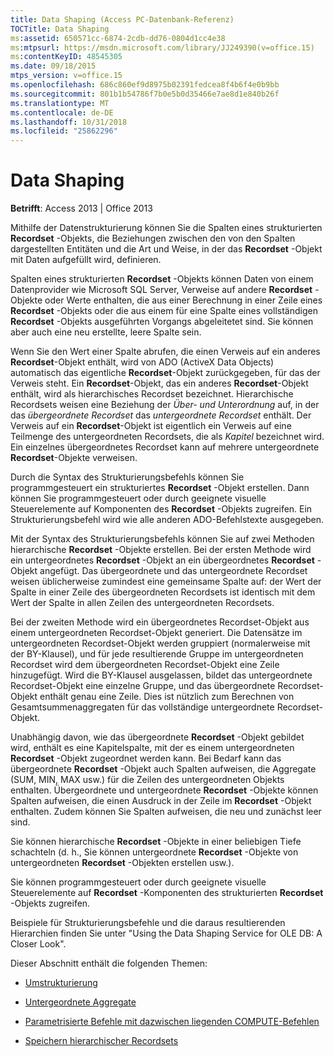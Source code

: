 ```yaml
---
title: Data Shaping (Access PC-Datenbank-Referenz)
TOCTitle: Data Shaping
ms:assetid: 650571cc-6874-2cdb-dd76-0804d1cc4e38
ms:mtpsurl: https://msdn.microsoft.com/library/JJ249390(v=office.15)
ms:contentKeyID: 48545305
ms.date: 09/18/2015
mtps_version: v=office.15
ms.openlocfilehash: 686c860ef9d8975b02391fedcea8f4b6f4e0b9bb
ms.sourcegitcommit: 801b1b54786f7b0e5b0d35466e7ae8d1e840b26f
ms.translationtype: MT
ms.contentlocale: de-DE
ms.lasthandoff: 10/31/2018
ms.locfileid: "25862296"
---
```

# <a name="data-shaping"></a>Data Shaping


**Betrifft**: Access 2013 | Office 2013

Mithilfe der Datenstrukturierung können Sie die Spalten eines strukturierten **Recordset** -Objekts, die Beziehungen zwischen den von den Spalten dargestellten Entitäten und die Art und Weise, in der das **Recordset** -Objekt mit Daten aufgefüllt wird, definieren.

Spalten eines strukturierten **Recordset** -Objekts können Daten von einem Datenprovider wie Microsoft SQL Server, Verweise auf andere **Recordset** -Objekte oder Werte enthalten, die aus einer Berechnung in einer Zeile eines **Recordset** -Objekts oder die aus einem für eine Spalte eines vollständigen **Recordset** -Objekts ausgeführten Vorgangs abgeleitetet sind. Sie können aber auch eine neu erstellte, leere Spalte sein.

Wenn Sie den Wert einer Spalte abrufen, die einen Verweis auf ein anderes **Recordset**-Objekt enthält, wird von ADO (ActiveX Data Objects) automatisch das eigentliche **Recordset**-Objekt zurückgegeben, für das der Verweis steht. Ein **Recordset**-Objekt, das ein anderes **Recordset**-Objekt enthält, wird als hierarchisches Recordset bezeichnet. Hierarchische Recordsets weisen eine Beziehung der *Über- und Unterordnung* auf, in der das *übergeordnete Recordset* das *untergeordnete Recordset* enthält. Der Verweis auf ein **Recordset**-Objekt ist eigentlich ein Verweis auf eine Teilmenge des untergeordneten Recordsets, die als *Kapitel* bezeichnet wird. Ein einzelnes übergeordnetes Recordset kann auf mehrere untergeordnete **Recordset**-Objekte verweisen.

Durch die Syntax des Strukturierungsbefehls können Sie programmgesteuert ein strukturiertes **Recordset** -Objekt erstellen. Dann können Sie programmgesteuert oder durch geeignete visuelle Steuerelemente auf Komponenten des **Recordset** -Objekts zugreifen. Ein Strukturierungsbefehl wird wie alle anderen ADO-Befehlstexte ausgegeben.

Mit der Syntax des Strukturierungsbefehls können Sie auf zwei Methoden hierarchische **Recordset** -Objekte erstellen. Bei der ersten Methode wird ein untergeordnetes **Recordset** -Objekt an ein übergeordnetes **Recordset** -Objekt angefügt. Das übergeordnete und das untergeordnete Recordset weisen üblicherweise zumindest eine gemeinsame Spalte auf: der Wert der Spalte in einer Zeile des übergeordneten Recordsets ist identisch mit dem Wert der Spalte in allen Zeilen des untergeordneten Recordsets.

Bei der zweiten Methode wird ein übergeordnetes Recordset-Objekt aus einem untergeordneten Recordset-Objekt generiert. Die Datensätze im untergeordneten Recordset-Objekt werden gruppiert (normalerweise mit der BY-Klausel), und für jede resultierende Gruppe im untergeordneten Recordset wird dem übergeordneten Recordset-Objekt eine Zeile hinzugefügt. Wird die BY-Klausel ausgelassen, bildet das untergeordnete Recordset-Objekt eine einzelne Gruppe, und das übergeordnete Recordset-Objekt enthält genau eine Zeile. Dies ist nützlich zum Berechnen von Gesamtsummenaggregaten für das vollständige untergeordnete Recordset-Objekt.

Unabhängig davon, wie das übergeordnete **Recordset** -Objekt gebildet wird, enthält es eine Kapitelspalte, mit der es einem untergeordneten **Recordset** -Objekt zugeordnet werden kann. Bei Bedarf kann das übergeordnete **Recordset** -Objekt auch Spalten aufweisen, die Aggregate (SUM, MIN, MAX usw.) für die Zeilen des untergeordneten Objekts enthalten. Übergeordnete und untergeordnete **Recordset** -Objekte können Spalten aufweisen, die einen Ausdruck in der Zeile im **Recordset** -Objekt enthalten. Zudem können Sie Spalten aufweisen, die neu und zunächst leer sind.

Sie können hierarchische **Recordset** -Objekte in einer beliebigen Tiefe schachteln (d. h., Sie können untergeordnete **Recordset** -Objekte von untergeordneten **Recordset** -Objekten erstellen usw.).

Sie können programmgesteuert oder durch geeignete visuelle Steuerelemente auf **Recordset** -Komponenten des strukturierten **Recordset** -Objekts zugreifen.

Beispiele für Strukturierungsbefehle und die daraus resultierenden Hierarchien finden Sie unter "Using the Data Shaping Service for OLE DB: A Closer Look".

Dieser Abschnitt enthält die folgenden Themen:

- [Umstrukturierung](reshaping.md)

- [Untergeordnete Aggregate](grandchild-aggregates.md)

- [Parametrisierte Befehle mit dazwischen liegenden COMPUTE-Befehlen](parameterized-commands-with-intervening-compute-commands.md)

- [Speichern hierarchischer Recordsets](persisting-hierarchical-recordsets.md)